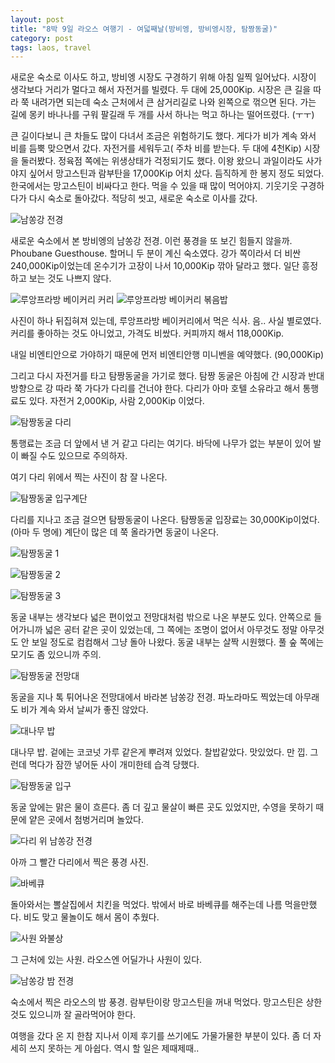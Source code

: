 ```yaml
---
layout: post
title: "8박 9일 라오스 여행기 - 여덟째날(방비엥, 방비엥시장, 탐짱동굴)"
category: post
tags: laos, travel
---
```


새로운 숙소로 이사도 하고, 방비엥 시장도 구경하기 위해 아침 일찍 일어났다. 시장이 생각보다 거리가 멀다고 해서 자전거를 빌렸다. 두 대에 25,000Kip. 시장은 큰 길을 따라 쭉 내려가면 되는데 숙소 근처에서 큰 삼거리길로 나와 왼쪽으로 꺾으면 된다. 가는 길에 몽키 바나나를 구워 팔길래 두 개를 사서 하나는 먹고 하나는 떨어뜨렸다. (ㅜㅜ)

큰 길이다보니 큰 차들도 많이 다녀서 조금은 위험하기도 했다. 게다가 비가 계속 와서 비를 듬뿍 맞으면서 갔다. 자전거를 세워두고( 주차 비를 받는다. 두 대에 4천Kip) 시장을 둘러봤다. 정육점 쪽에는 위생상태가 걱정되기도 했다. 이왕 왔으니 과일이라도 사가야지 싶어서 망고스틴과 람부탄을 17,000Kip 어치 샀다. 듬직하게 한 봉지 정도 되었다. 한국에서는 망고스틴이 비싸다고 한다.  먹을 수 있을 때 많이 먹어야지. 기웃기웃 구경하다가 다시 숙소로 돌아갔다. 적당히 씻고, 새로운 숙소로 이사를 갔다.

![남쏭강 전경](/images/2015-10-31/laos08-01.jpg)

새로운 숙소에서 본 방비엥의 남쏭강 전경. 이런 풍경을 또 보긴 힘들지 않을까. Phoubane Guesthouse. 할머니 두 분이 계신 숙소였다. 강가 쪽이라서 더 비싼 240,000Kip이었는데 온수기가 고장이 나서 10,000Kip 깎아 달라고 했다. 일단 흥정하고 보는 것도 나쁘지 않다.

![루앙프라방 베이커리 커리](/images/2015-10-31/laos08-02.jpg)
![루앙프라방 베이커리 볶음밥](/images/2015-10-31/laos08-03.jpg)


사진이 하나 뒤집혀져 있는데, 루앙프라방 베이커리에서 먹은 식사. 음.. 사실 별로였다. 커리를 좋아하는 것도 아니었고, 가격도 비쌌다. 커피까지 해서 118,000Kip.

내일 비엔티안으로 가야하기 때문에 먼저 비엔티안행 미니벤을 예약했다. (90,000Kip)


그리고 다시 자전거를 타고 탐짱동굴을 가기로 했다. 탐짱 동굴은 아침에 간 시장과 반대 방향으로 강 따라 쭉 가다가 다리를 건너야 한다. 다리가 아마 호텔 소유라고 해서 통행료도 있다. 자전거 2,000Kip, 사람 2,000Kip 이었다.

![탐짱동굴 다리](/images/2015-10-31/laos08-04.jpg)

통행료는 조금 더 앞에서 낸 거 같고 다리는 여기다. 바닥에 나무가 없는 부분이 있어 발이 빠질 수도 있으므로 주의하자.

여기 다리 위에서 찍는 사진이 참 잘 나온다.

![탐짱동굴 입구계단](/images/2015-10-31/laos08-05.jpg)


다리를 지나고 조금 걸으면 탐짱동굴이 나온다. 탐짱동굴 입장료는 30,000Kip이었다. (아마 두 명에) 계단이 많은 데 쭉 올라가면 동굴이 나온다.


![탐짱동굴 1](/images/2015-10-31/laos08-06.jpg)

![탐짱동굴 2](/images/2015-10-31/laos08-07.jpg)

![탐짱동굴 3](/images/2015-10-31/laos08-08.jpg)


동굴 내부는 생각보다 넓은 편이었고 전망대처럼 밖으로 나온 부분도 있다. 안쪽으로 들어가니까 넓은 공터 같은 곳이 있었는데, 그 쪽에는 조명이 없어서 아무것도 정말 아무것도 안 보일 정도로 컴컴해서 그냥 돌아 나왔다. 동굴 내부는 살짝 시원했다. 풀 숲 쪽에는 모기도 좀 있으니까 주의.

![탐짱동굴 전망대](/images/2015-10-31/laos08-09.jpg)


동굴을 지나 톡 튀어나온 전망대에서 바라본 남쏭강 전경. 파노라마도 찍었는데 아무래도 비가 계속 와서 날씨가 좋진 않았다.

![대나무 밥](/images/2015-10-31/laos08-10.jpg)


대나무 밥. 겉에는 코코넛 가루 같은게 뿌려져 있었다. 찰밥같았다. 맛있었다. 만 낍. 그런데 먹다가 잠깐 넣어둔 사이 개미한테 습격 당했다.

![탐짱동굴 입구](/images/2015-10-31/laos08-11.jpg)

동굴 앞에는 맑은 물이 흐른다. 좀 더 깊고 물살이 빠른 곳도 있었지만, 수영을 못하기 때문에 얕은 곳에서 첨벙거리며 놀았다.

![다리 위 남쏭강 전경](/images/2015-10-31/laos08-12.jpg)

아까 그 빨간 다리에서 찍은 풍경 사진.

![바베큐](/images/2015-10-31/laos08-13.jpg)

돌아와서는 뽈살집에서 치킨을 먹었다. 밖에서 바로 바베큐를 해주는데 나름 먹을만했다. 비도 맞고 물놀이도 해서 몸이 추웠다.

![사원 와불상](/images/2015-10-31/laos08-14.jpg)


그 근처에 있는 사원. 라오스엔 어딜가나 사원이 있다.

![남쏭강 밤 전경](/images/2015-10-31/laos08-15.jpg)



숙소에서 찍은 라오스의 밤 풍경. 람부탄이랑 망고스틴을 꺼내 먹었다. 망고스틴은 상한 것도 있으니까 잘 골라먹어야 한다.


여행을 갔다 온 지 한참 지나서 이제 후기를 쓰기에도 가물가물한 부분이 있다. 좀 더 자세히 쓰지 못하는 게 아쉽다. 역시 할 일은 제때제때..
